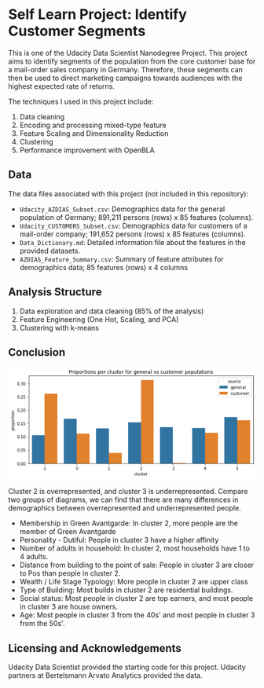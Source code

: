 # Self Learn Project: Identify Customer Segments

This is one of the Udacity Data Scientist Nanodegree Project. This project aims to identify segments of the population from the core customer base for a mail-order sales company in Germany. Therefore, these segments can then be used to direct marketing campaigns towards audiences with the highest expected rate of returns.

The techniques I used in this project include:  

1. Data cleaning  
1. Encoding and processing mixed-type feature  
1. Feature Scaling and Dimensionality Reduction
1. Clustering
1. Performance improvement with OpenBLA

<!-- ## Installation 

Please install Jupyter Notebook to review and execute the code in the notebook. Please run ```pip install -r requirements.txt``` in your shell for required python packages. -->

## Data

The data files associated with this project (not included in this repository):

- `Udacity_AZDIAS_Subset.csv`: Demographics data for the general population of Germany; 891,211 persons (rows) x 85 features (columns).
- `Udacity_CUSTOMERS_Subset.csv`: Demographics data for customers of a mail-order company; 191,652 persons (rows) x 85 features (columns).
- `Data_Dictionary.md`: Detailed information file about the features in the provided datasets.
- `AZDIAS_Feature_Summary.csv`: Summary of feature attributes for demographics data; 85 features (rows) x 4 columns

## Analysis Structure

1. Data exploration and data cleaning (85% of the analysis)
2. Feature Engineering (One Hot, Scaling, and PCA)
3. Clustering with k-means


## Conclusion

![Figure 1. Proportions per cluster for general vs customer.](img/Figure1.png)

Cluster 2 is overrepresented, and cluster 3 is underrepresented. Compare two groups of diagrams, we can find that there are many differences in demographics between overrepresented and underrepresented people. 

- Membership in Green Avantgarde: In cluster 2, more people are the member of Green Avantgarde
- Personality - Dutiful: People in cluster 3 have a higher affinity 
- Number of adults in household: In cluster 2, most households have 1 to 4 adults.
- Distance from building to the point of sale: People in cluster 3 are closer to Pos than people in cluster 2.
- Wealth / Life Stage Typology: More people in cluster 2 are upper class
- Type of Building: Most builds in cluster 2 are residential buildings.
- Social status: Most people in cluster 2 are top earners, and most people in cluster 3 are house owners.
- Age: Most people in cluster 3 from the 40s' and most people in cluster 3 from the 50s'.



## Licensing and Acknowledgements

Udacity Data Scientist provided the starting code for this project.
Udacity partners at Bertelsmann Arvato Analytics provided the data.
